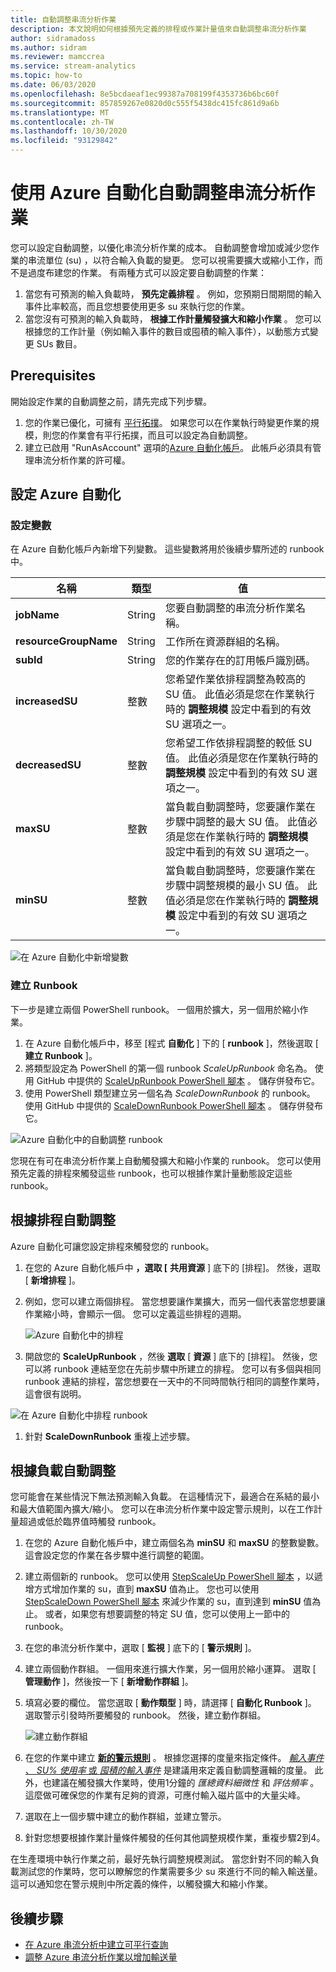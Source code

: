```yaml
---
title: 自動調整串流分析作業
description: 本文說明如何根據預先定義的排程或作業計量值來自動調整串流分析作業
author: sidramadoss
ms.author: sidram
ms.reviewer: mamccrea
ms.service: stream-analytics
ms.topic: how-to
ms.date: 06/03/2020
ms.openlocfilehash: 8e5bcdaeaf1ec99387a708199f4353736b6bc60f
ms.sourcegitcommit: 857859267e0820d0c555f5438dc415fc861d9a6b
ms.translationtype: MT
ms.contentlocale: zh-TW
ms.lasthandoff: 10/30/2020
ms.locfileid: "93129842"
---
```

# <a name="autoscale-stream-analytics-jobs-using-azure-automation"></a>使用 Azure 自動化自動調整串流分析作業

您可以設定自動調整，以優化串流分析作業的成本。 自動調整會增加或減少您作業的串流單位 (su) ，以符合輸入負載的變更。 您可以視需要擴大或縮小工作，而不是過度布建您的作業。 有兩種方式可以設定要自動調整的作業：
1. 當您有可預測的輸入負載時， **預先定義排程** 。 例如，您預期日間期間的輸入事件比率較高，而且您想要使用更多 su 來執行您的作業。
2. 當您沒有可預測的輸入負載時， **根據工作計量觸發擴大和縮小作業** 。 您可以根據您的工作計量（例如輸入事件的數目或囤積的輸入事件），以動態方式變更 SUs 數目。

## <a name="prerequisites"></a>Prerequisites
開始設定作業的自動調整之前，請先完成下列步驟。
1. 您的作業已優化，可擁有 [平行拓撲](./stream-analytics-parallelization.md)。 如果您可以在作業執行時變更作業的規模，則您的作業會有平行拓撲，而且可以設定為自動調整。
2. 建立已啟用 "RunAsAccount" 選項的[Azure 自動化帳戶](../automation/automation-create-standalone-account.md)。 此帳戶必須具有管理串流分析作業的許可權。

## <a name="set-up-azure-automation"></a>設定 Azure 自動化
### <a name="configure-variables"></a>設定變數
在 Azure 自動化帳戶內新增下列變數。 這些變數將用於後續步驟所述的 runbook 中。

| 名稱 | 類型 | 值 |
| --- | --- | --- |
| **jobName** | String | 您要自動調整的串流分析作業名稱。 |
| **resourceGroupName** | String | 工作所在資源群組的名稱。 |
| **subId** | String | 您的作業存在的訂用帳戶識別碼。 |
| **increasedSU** | 整數 | 您希望作業依排程調整為較高的 SU 值。 此值必須是您在作業執行時的 **調整規模** 設定中看到的有效 SU 選項之一。 |
| **decreasedSU** | 整數 | 您希望工作依排程調整的較低 SU 值。 此值必須是您在作業執行時的 **調整規模** 設定中看到的有效 SU 選項之一。 |
| **maxSU** | 整數 | 當負載自動調整時，您要讓作業在步驟中調整的最大 SU 值。 此值必須是您在作業執行時的 **調整規模** 設定中看到的有效 SU 選項之一。 |
| **minSU** | 整數 | 當負載自動調整時，您要讓作業在步驟中調整規模的最小 SU 值。 此值必須是您在作業執行時的 **調整規模** 設定中看到的有效 SU 選項之一。 |

![在 Azure 自動化中新增變數](./media/autoscale/variables.png)

### <a name="create-runbooks"></a>建立 Runbook
下一步是建立兩個 PowerShell runbook。 一個用於擴大，另一個用於縮小作業。
1. 在 Azure 自動化帳戶中，移至 [程式 **自動化** ] 下的 [ **runbook** ]，然後選取 [ **建立 Runbook** ]。
2. 將類型設定為 PowerShell 的第一個 runbook *ScaleUpRunbook* 命名為。 使用 GitHub 中提供的 [ScaleUpRunbook PowerShell 腳本](https://github.com/Azure/azure-stream-analytics/blob/master/Autoscale/ScaleUpRunbook.ps1) 。 儲存併發布它。
3. 使用 PowerShell 類型建立另一個名為 *ScaleDownRunbook* 的 runbook。 使用 GitHub 中提供的 [ScaleDownRunbook PowerShell 腳本](https://github.com/Azure/azure-stream-analytics/blob/master/Autoscale/ScaleDownRunbook.ps1) 。 儲存併發布它。

![Azure 自動化中的自動調整 runbook](./media/autoscale/runbooks.png)

您現在有可在串流分析作業上自動觸發擴大和縮小作業的 runbook。 您可以使用預先定義的排程來觸發這些 runbook，也可以根據作業計量動態設定這些 runbook。

## <a name="autoscale-based-on-a-schedule"></a>根據排程自動調整
Azure 自動化可讓您設定排程來觸發您的 runbook。
1. 在您的 Azure 自動化帳戶中 **，選取 [** **共用資源** ] 底下的 [排程]。 然後，選取 [ **新增排程** ]。
2. 例如，您可以建立兩個排程。 當您想要讓作業擴大，而另一個代表當您想要讓作業縮小時，會顯示一個。 您可以定義這些排程的週期。

   ![Azure 自動化中的排程](./media/autoscale/schedules.png)

3. 開啟您的 **ScaleUpRunbook** ，然後 **選取** [ **資源** ] 底下的 [排程]。 然後，您可以將 runbook 連結至您在先前步驟中所建立的排程。 您可以有多個與相同 runbook 連結的排程，當您想要在一天中的不同時間執行相同的調整作業時，這會很有説明。

![在 Azure 自動化中排程 runbook](./media/autoscale/schedulerunbook.png)

1. 針對 **ScaleDownRunbook** 重複上述步驟。

## <a name="autoscale-based-on-load"></a>根據負載自動調整
您可能會在某些情況下無法預測輸入負載。 在這種情況下，最適合在系結的最小和最大值範圍內擴大/縮小。 您可以在串流分析作業中設定警示規則，以在工作計量超過或低於臨界值時觸發 runbook。
1. 在您的 Azure 自動化帳戶中，建立兩個名為 **minSU** 和 **maxSU** 的整數變數。 這會設定您的作業在各步驟中進行調整的範圍。
2. 建立兩個新的 runbook。 您可以使用 [StepScaleUp PowerShell 腳本](https://github.com/Azure/azure-stream-analytics/blob/master/Autoscale/StepScaleUp.ps1) ，以遞增方式增加作業的 su，直到 **maxSU** 值為止。 您也可以使用 [StepScaleDown PowerShell 腳本](https://github.com/Azure/azure-stream-analytics/blob/master/Autoscale/StepScaleDown.ps1) 來減少作業的 su，直到達到 **minSU** 值為止。 或者，如果您有想要調整的特定 SU 值，您可以使用上一節中的 runbook。
3. 在您的串流分析作業中，選取 [ **監視** ] 底下的 [ **警示規則** ]。 
4. 建立兩個動作群組。 一個用來進行擴大作業，另一個用於縮小運算。 選取 [ **管理動作** ]，然後按一下 [ **新增動作群組** ]。 
5. 填寫必要的欄位。 當您選取 [ **動作類型** ] 時，請選擇 [ **自動化 Runbook** ]。 選取警示引發時所要觸發的 runbook。 然後，建立動作群組。

   ![建立動作群組](./media/autoscale/create-actiongroup.png)
6. 在您的作業中建立 [**新的警示規則**](./stream-analytics-set-up-alerts.md#set-up-alerts-in-the-azure-portal) 。 根據您選擇的度量來指定條件。 [*輸入事件* 、 *SU% 使用率* 或 *囤積的輸入事件*](./stream-analytics-monitoring.md#metrics-available-for-stream-analytics) 是建議用來定義自動調整邏輯的度量。 此外，也建議在觸發擴大作業時，使用1分鐘的 *匯總資料細微性* 和 *評估頻率* 。 這麼做可確保您的作業有足夠的資源，可應付輸入磁片區中的大量尖峰。
7. 選取在上一個步驟中建立的動作群組，並建立警示。
8. 針對您想要根據作業計量條件觸發的任何其他調整規模作業，重複步驟2到4。

在生產環境中執行作業之前，最好先執行調整規模測試。 當您針對不同的輸入負載測試您的作業時，您可以瞭解您的作業需要多少 su 來進行不同的輸入輸送量。 這可以通知您在警示規則中所定義的條件，以觸發擴大和縮小作業。 

## <a name="next-steps"></a>後續步驟
* [在 Azure 串流分析中建立可平行查詢](stream-analytics-parallelization.md)
* [調整 Azure 串流分析作業以增加輸送量](stream-analytics-scale-jobs.md)